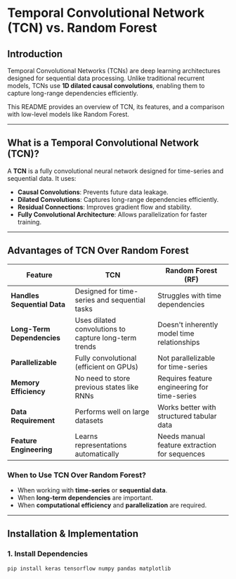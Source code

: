 # Temporal Convolutional Network (TCN) vs. Random Forest  

## Introduction  
Temporal Convolutional Networks (TCNs) are deep learning architectures designed for sequential data processing. Unlike traditional recurrent models, TCNs use **1D dilated causal convolutions**, enabling them to capture long-range dependencies efficiently.  

This README provides an overview of TCN, its features, and a comparison with low-level models like Random Forest.  

---

## What is a Temporal Convolutional Network (TCN)?  
A **TCN** is a fully convolutional neural network designed for time-series and sequential data. It uses:  

- **Causal Convolutions**: Prevents future data leakage.  
- **Dilated Convolutions**: Captures long-range dependencies efficiently.  
- **Residual Connections**: Improves gradient flow and stability.  
- **Fully Convolutional Architecture**: Allows parallelization for faster training.  

---

## Advantages of TCN Over Random Forest  

| Feature               | TCN                        | Random Forest (RF) |
|----------------------|--------------------------|--------------------|
| **Handles Sequential Data** | Designed for time-series and sequential tasks | Struggles with time dependencies |
| **Long-Term Dependencies** | Uses dilated convolutions to capture long-term trends | Doesn't inherently model time relationships |
| **Parallelizable** | Fully convolutional (efficient on GPUs) | Not parallelizable for time-series |
| **Memory Efficiency** | No need to store previous states like RNNs | Requires feature engineering for time-series |
| **Data Requirement** | Performs well on large datasets | Works better with structured tabular data |
| **Feature Engineering** | Learns representations automatically | Needs manual feature extraction for sequences |

### When to Use TCN Over Random Forest?  
- When working with **time-series** or **sequential data**.  
- When **long-term dependencies** are important.  
- When **computational efficiency** and **parallelization** are required.  

---

## Installation & Implementation  

### **1. Install Dependencies**  
```bash
pip install keras tensorflow numpy pandas matplotlib

